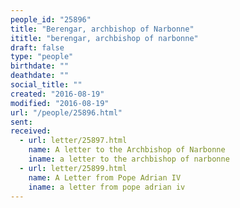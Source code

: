 ```yaml
---
people_id: "25896"
title: "Berengar, archbishop of Narbonne"
ititle: "berengar, archbishop of narbonne"
draft: false
type: "people"
birthdate: ""
deathdate: ""
social_title: ""
created: "2016-08-19"
modified: "2016-08-19"
url: "/people/25896.html"
sent:
received:
  - url: letter/25897.html
    name: A letter to the Archbishop of Narbonne
    iname: a letter to the archbishop of narbonne
  - url: letter/25899.html
    name: A Letter from Pope Adrian IV
    iname: a letter from pope adrian iv
---
```

